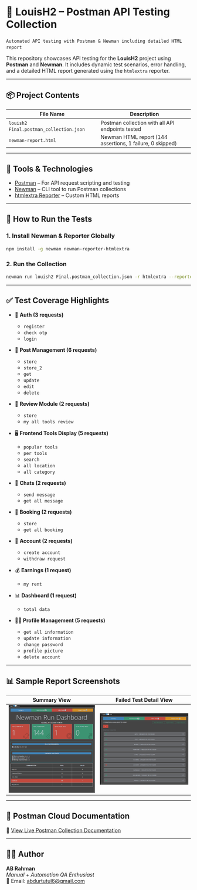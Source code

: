 # 🧪 LouisH2 – Postman API Testing Collection

``Automated API testing with Postman & Newman including detailed HTML report``

This repository showcases API testing for the **LouisH2** project using **Postman** and **Newman**. It includes dynamic test scenarios, error handling, and a detailed HTML report generated using the `htmlextra` reporter.

---

## 📦 Project Contents

| File Name                            | Description                                                        |
|-------------------------------------|--------------------------------------------------------------------|
| `louish2 Final.postman_collection.json`    | Postman collection with all API endpoints tested                   |
| `newman-report.html`                | Newman HTML report (144 assertions, 1 failure, 0 skipped)          |

---

## 🧰 Tools & Technologies

- [Postman](https://www.postman.com/) – For API request scripting and testing
- [Newman](https://www.npmjs.com/package/newman) – CLI tool to run Postman collections
- [htmlextra Reporter](https://github.com/DannyDainton/newman-reporter-htmlextra) – Custom HTML reports

---

## 🚀 How to Run the Tests

### 1. Install Newman & Reporter Globally

```bash
npm install -g newman newman-reporter-htmlextra
```
### 2. Run the Collection

```bash
newman run louish2 Final.postman_collection.json -r htmlextra --reporter-htmlextra-export newman_report.html
```
---
## ✅ Test Coverage Highlights

- 🔐 **Auth (3 requests)**  
  - `register`  
  - `check otp`  
  - `login`

- 🧾 **Post Management (6 requests)**  
  - `store`  
  - `store_2`  
  - `get`  
  - `update`  
  - `edit`  
  - `delete`

- 🌟 **Review Module (2 requests)**  
  - `store`  
  - `my all tools review`

- 🖥️ **Frontend Tools Display (5 requests)**  
  - `popular tools`  
  - `per tools`  
  - `search`  
  - `all location`  
  - `all category`

- 💬 **Chats (2 requests)**  
  - `send message`  
  - `get all message`

- 📅 **Booking (2 requests)**  
  - `store`  
  - `get all booking`

- 💼 **Account (2 requests)**  
  - `create account`  
  - `withdraw request`

- 💰 **Earnings (1 request)**  
  - `my rent`

- 📊 **Dashboard (1 request)**  
  - `total data`

- 🙍‍♂️ **Profile Management (5 requests)**  
  - `get all information`  
  - `update information`  
  - `change password`  
  - `profile picture`  
  - `delete account`
 ---
## 📊 Sample Report Screenshots

| Summary View                                 | Failed Test Detail View                            |
|---------------------------------------------|----------------------------------------------------|
| ![Summary](https://raw.githubusercontent.com/abdurtutul/louihh2_API-testing/main/screenshots/Screenshot%202025-07-27%20124313.png) | ![Failed Test](https://raw.githubusercontent.com/abdurtutul/louihh2_API-testing/main/screenshots/Screenshot%202025-07-27%20124445.png) |
---
## 🔗 Postman Cloud Documentation

📎 [View Live Postman Collection Documentation](https://documenter.getpostman.com/view/22742638/2sB3B7MYxa)

---

## 👨‍💻 Author

**AB Rahman**  
_Manual + Automation QA Enthusiast_  
📧 Email: [abdurtutul6@gmail.com](mailto:abdurtutul6@gmail.com)


